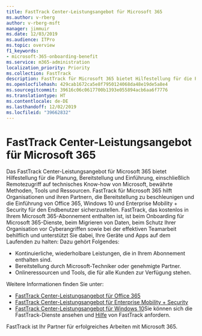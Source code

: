 ```yaml
---
title: FastTrack Center-Leistungsangebot für Microsoft 365
ms.author: v-rberg
author: v-rberg-msft
manager: jimmuir
ms.date: 12/03/2019
ms.audience: ITPro
ms.topic: overview
f1_keywords:
- microsoft-365-onboarding-benefit
ms.service: m365-administration
localization_priority: Priority
ms.collection: FastTrack
description: FastTrack für Microsoft 365 bietet Hilfestellung für die Planung, Bereitstellung und Einführung, einschließlich Remotezugriff auf technisches Know-how von Microsoft, bewährte Methoden, Tools und Ressourcen. FastTrack für Microsoft 365 hilft Organisationen und ihren Partnern, die Bereitstellung zu beschleunigen und die Einführung von Office 365, Windows 10 und Enterprise Mobility + Security für den Endbenutzer sicherzustellen.
ms.openlocfilehash: 429cab1672ca5e8f7950124068da48e19de5a8e4
ms.sourcegitcommit: 39616c06c0617700b1393e055894acb6aa6f7776
ms.translationtype: HT
ms.contentlocale: de-DE
ms.lasthandoff: 12/02/2019
ms.locfileid: "39662832"
---
```

# <a name="fasttrack-center-benefit-for-microsoft-365"></a>FastTrack Center-Leistungsangebot für Microsoft 365

Das FastTrack Center-Leistungsangebot für Microsoft 365 bietet Hilfestellung für die Planung, Bereitstellung und Einführung, einschließlich Remotezugriff auf technisches Know-how von Microsoft, bewährte Methoden, Tools und Ressourcen. FastTrack für Microsoft 365 hilft Organisationen und ihren Partnern, die Bereitstellung zu beschleunigen und die Einführung von Office 365, Windows 10 und Enterprise Mobility + Security für den Endbenutzer sicherzustellen. FastTrack, das kostenlos in Ihrem Microsoft 365-Abonnement enthalten ist, ist beim Onboarding für Microsoft 365-Dienste, beim Migrieren von Daten, beim Schutz Ihrer Organisation vor Cyberangriffen sowie bei der effektiven Teamarbeit behilflich und unterstützt Sie dabei, Ihre Geräte und Apps auf dem Laufenden zu halten: Dazu gehört Folgendes:

- Kontinuierliche, wiederholbare Leistungen, die in Ihrem Abonnement enthalten sind.
- Bereitstellung durch Microsoft-Techniker oder genehmigte Partner.
- Onlineressourcen und Tools, die für alle Kunden zur Verfügung stehen.
  
Weitere Informationen finden Sie unter:

- [FastTrack Center-Leistungsangebot für Office 365](O365-fasttrack-benefit-for-office-365.md) 
- [FastTrack Center-Leistungsangebot für Enterprise Mobility + Security](EMS-fasttrack-benefit-for-EMS.md)
- [FastTrack Center-Leistungsangebot für Windows 10](Win-10-fasttrack-benefit-for-Windows-10.md)Sie können sich die FastTrack-Dienste ansehen und [Hilfe](https://go.microsoft.com/fwlink/p/?LinkId=2003903) von FastTrack anfordern.

FastTrack ist Ihr Partner für erfolgreiches Arbeiten mit Microsoft 365.
  
  

 
